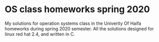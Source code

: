 # OS class homeworks spring 2020
My solutions for operation systems class in the Univerity Of Haifa homeworks during spring 2020 semester.
All the solutions designed for linux red hat 2.4, and written in C.
